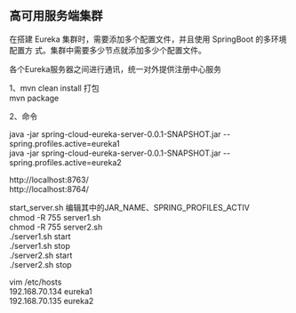 ## 高可用服务端集群


在搭建 Eureka 集群时，需要添加多个配置文件，并且使用 SpringBoot 的多环境配置方 式。集群中需要多少节点就添加多少个配置文件。

各个Eureka服务器之间进行通讯，统一对外提供注册中心服务

1、mvn clean install 打包  
mvn package  

2、命令    

java -jar spring-cloud-eureka-server-0.0.1-SNAPSHOT.jar --spring.profiles.active=eureka1  
java -jar spring-cloud-eureka-server-0.0.1-SNAPSHOT.jar --spring.profiles.active=eureka2

http://localhost:8763/  
http://localhost:8764/

start_server.sh 编辑其中的JAR_NAME、SPRING_PROFILES_ACTIV  
chmod -R 755 server1.sh  
chmod -R 755 server2.sh    
./server1.sh start  
./server1.sh stop  
./server2.sh start  
./server2.sh stop  

vim /etc/hosts  
192.168.70.134 eureka1  
192.168.70.135 eureka2
